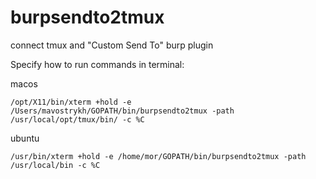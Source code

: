 # burpsendto2tmux
connect tmux and "Custom Send To" burp plugin

Specify how to run commands in terminal:

macos
```
/opt/X11/bin/xterm +hold -e /Users/mavostrykh/GOPATH/bin/burpsendto2tmux -path /usr/local/opt/tmux/bin/ -c %C
```

ubuntu
```
/usr/bin/xterm +hold -e /home/mor/GOPATH/bin/burpsendto2tmux -path /usr/local/bin -c %C
```
